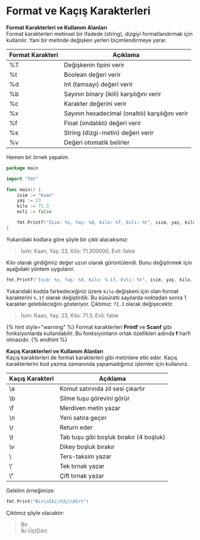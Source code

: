 # Format ve Kaçış Karakterleri

**Format Karakterleri ve Kullanım Alanları**\
Format karakterleri metinsel bir ifadede (string), dizgiyi formatlandırmak için kullanılır. Yani bir metinde değişken yerleri biçimlendirmeye yarar.

| Format Karakteri | Açıklama                                         |
| ---------------- | ------------------------------------------------ |
| %T               | Değişkenin tipini verir                          |
| %t               | Boolean değeri verir                             |
| %d               | Int (tamsayı) değeri verir                       |
| %b               | Sayının binary (ikili) karşılığını verir         |
| %c               | Karakter değerini verir                          |
| %x               | Sayının hexadecimal (onaltılı) karşılığını verir |
| %f               | Float (ondalıklı) değeri verir                   |
| %s               | String (dizgi-metin) değeri verir                |
| %v               | Değeri otomatik belirler                         |

Hemen bir örnek yapalım.

```go
package main

import "fmt"

func main() {
    isim := "Kaan"
    yaş := 23
    kilo := 71.3
    evli := false

    fmt.Printf("İsim: %s, Yaş: %d, Kilo: %f, Evli: %t", isim, yaş, kilo, evli)
}
```

Yukarıdaki kodlara göre şöyle bir çıktı alacaksınız:

> İsim: Kaan, Yaş: 23, Kilo: 71.300000, Evli: false

Kilo olarak girdiğimiz değer uzun olarak görüntülendi. Bunu değiştirmek için aşağıdaki yöntem uygulanır.

```go
fmt.Printf("İsim: %s, Yaş: %d, Kilo: %.1f, Evli: %t", isim, yaş, kilo, evli)
```

Yukarıdaki kodda farkedeceğiniz üzere `kilo` değişkeni için olan format karakterini `%.1f` olarak değiştirdik. Bu küsüratlı sayılarda noktadan sonra 1 karakter gelebileceğini gösteriyor. Çıktımız: `71.3` olarak değişecektir.

> İsim: Kaan, Yaş: 23, Kilo: 71.3, Evli: false

{% hint style="warning" %}
Format karakterleri **Printf** ve **Scanf** gibi fonksiyonlarda kullanılabilir. Bu fonksiyonların ortak özellikleri adında **f** harfi olmasıdır.
{% endhint %}

**Kaçış Karakterleri ve Kullanım Alanları**\
Kaçış karakterleri de format karakterleri gibi metinlere etki eder. Kaçış karakterlerini kod yazma zamanında yapamadığımız işlemler için kullanırız.

| Kaçış Karakteri | Açıklama                                |
| --------------- | --------------------------------------- |
| \a              | Komut satırında zil sesi çıkartır       |
| \b              | Silme tuşu görevini görür               |
| \f              | Merdiven metin yazar                    |
| \n              | Yeni satıra geçer                       |
| \r              | Return eder                             |
| \t              | Tab tuşu gibi boşluk bırakır (4 boşluk) |
| \v              | Dikey boşluk bırakır                    |
| \\              | Ters-taksim yazar                       |
| \\'             | Tek tırnak yazar                        |
| \\"             | Çift tırnak yazar                       |

Gelelim örneğimize:

```go
fmt.Print("Bir\nİki\tÜç\\Dört")
```

Çıktımız şöyle olacaktır:

> Bir\
> İki Üç\Dört
